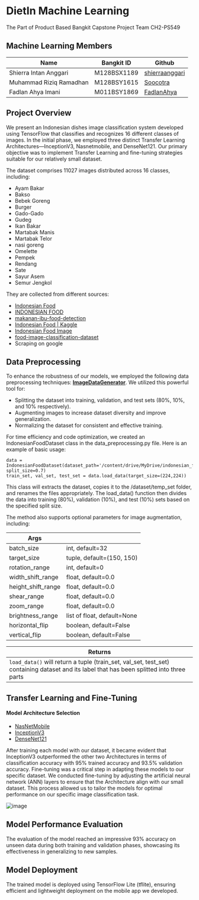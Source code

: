 # DietIn Machine Learning

The Part of Product Based Bangkit Capstone Project Team CH2-PS549


## Machine Learning Members

| Name | Bangkit ID | Github|
|---|---|---| 
| Shierra Intan Anggari | M128BSX1189 | [shierraanggari](https://github.com/shierraanggari) |
| Muhammad Riziq Ramadhan | M128BSY1615 | [Soocotra](https://github.com/Soocotra) |
| Fadlan Ahya Imani | M011BSY1869 | [FadlanAhya](github.com/fadlan-ahya) |

## Project Overview
We present an Indonesian dishes image classification system developed using TensorFlow that classifies and recognizes 16 different classes of images. In the initial phase, we employed three distinct Transfer Learning Architectures—InceptionV3, Nasnetmobile, and DenseNet121. Our primary objective was to implement Transfer Learning and fine-tuning strategies suitable for our relatively small dataset.

The dataset comprises 11027 images distributed across 16 classes, including:
- Ayam Bakar
- Bakso
- Bebek Goreng
- Burger
- Gado-Gado
- Gudeg
- Ikan Bakar
- Martabak Manis
- Martabak Telor
- nasi goreng
- Omelette
- Pempek
- Rendang
- Sate
- Sayur Asem
- Semur Jengkol

They are collected from different sources:
- [Indonesian Food](https://www.kaggle.com/datasets/rizkashintaw/indonesian-food)
- [INDONESIAN FOOD](https://www.kaggle.com/datasets/theresalusiana/indonesian-food)
- [makanan-ibu-food-detection](https://www.kaggle.com/datasets/aveivein/makanan-ibu-food-detection)
- [Indonesian Food | Kaggle ](https://www.kaggle.com/datasets/rizkashintaw/indonesian-food)
- [Indonesian Food Image](https://data.mendeley.com/datasets/vtjd68bmwt/1)
- [food-image-classification-dataset](https://www.kaggle.com/datasets/harishkumardatalab/food-image-classification-dataset)
- Scraping on google
## Data Preprocessing

To enhance the robustness of our models, we employed the following data preprocessing techniques: [**ImageDataGenerator**](https://www.tensorflow.org/api_docs/python/tf/keras/preprocessing/image/ImageDataGenerator). We utilized this powerful tool for:
- Splitting the dataset into training, validation, and test sets (80%, 10%, and 10% respectively).
- Augmenting images to increase dataset diversity and improve generalization.
- Normalizing the dataset for consistent and effective training.

For time efficiency and code optimization, we created an IndonesianFoodDataset class in the data_preprocessing.py file. Here is an example of basic usage:

```
data = IndonesianFoodDataset(dataset_path='/content/drive/MyDrive/indonesian_foods', split_size=0.7)
train_set, val_set, test_set = data.load_data(target_size=(224,224))
```
This class will extracts the dataset, copies it to the /dataset/temp_set folder, and renames the files appropriately. The load_data() function then divides the data into training (80%), validation (10%), and test (10%) sets based on the specified split size.

The method also supports optional parameters for image augmentation, including:

| Args |  | 
|---|---|
| batch_size | int, default=32 
| target_size | tuple, default=(150, 150) 
| rotation_range | int, default=0 
| width_shift_range | float, default=0.0 
| height_shift_range | float, default=0.0 
| shear_range | float, default=0.0 
| zoom_range | float, default=0.0 
| brightness_range | list of float, default=None 
| horizontal_flip | boolean, default=False 
| vertical_flip | boolean, default=False |

| Returns |
|---|
| `load_data()` will return a tuple (train_set, val_set, test_set) containing dataset and its label that has been splitted into three parts

## Transfer Learning and Fine-Tuning

#### Model Architecture Selection
- [NasNetMobile](https://keras.io/api/applications/nasnet/#nasnetmobile-function)
- [InceptionV3](https://keras.io/api/applications/inceptionv3/)
- [DenseNet121](https://keras.io/api/applications/densenet/)

After training each model with our dataset, it became evident that InceptionV3 outperformed the other two Architectures in terms of classification accuracy with 95% trained accuracy and 93.5% validation accuracy. Fine-tuning was a critical step in adapting these models to our specific dataset. We conducted fine-tuning by adjusting the artificial neural network (ANN) layers to ensure that the Architecture align with our small dataset. This process allowed us to tailor the models for optimal performance on our specific image classification task.

![image](https://github.com/mafif21/dietin-app/assets/92849740/e0854d1a-0b59-4648-9e32-f06095fc6c83)

## Model Performance Evaluation
The evaluation of the model reached an impressive 93% accuracy on unseen data during both training and validation phases, showcasing its effectiveness in generalizing to new samples.

## Model Deployment

The trained model is deployed using TensorFlow Lite (tflite), ensuring efficient and lightweight deployment on the mobile app we developed.
